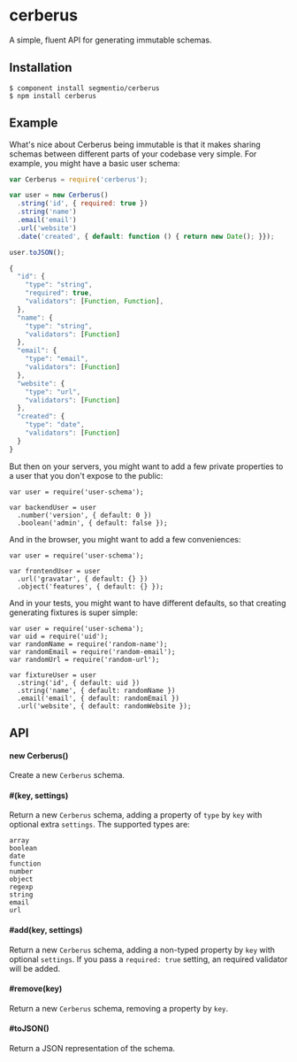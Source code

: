 
# cerberus

  A simple, fluent API for generating immutable schemas.

## Installation

    $ component install segmentio/cerberus
    $ npm install cerberus

## Example

What's nice about Cerberus being immutable is that it makes sharing schemas between different parts of your codebase very simple. For example, you might have a basic user schema:

```js
var Cerberus = require('cerberus');

var user = new Cerberus()
  .string('id', { required: true })
  .string('name')
  .email('email')
  .url('website')
  .date('created', { default: function () { return new Date(); }});

user.toJSON();
```
```js
{
  "id": {
    "type": "string",
    "required": true,
    "validators": [Function, Function],
  },
  "name": {
    "type": "string",
    "validators": [Function]
  },
  "email": {
    "type": "email",
    "validators": [Function]
  },
  "website": {
    "type": "url",
    "validators": [Function]
  },
  "created": {
    "type": "date",
    "validators": [Function]
  }
}
```

But then on your servers, you might want to add a few private properties to a user that you don't expose to the public:

```
var user = require('user-schema');

var backendUser = user
  .number('version', { default: 0 })
  .boolean('admin', { default: false });
```

And in the browser, you might want to add a few conveniences:

```
var user = require('user-schema');

var frontendUser = user
  .url('gravatar', { default: {} })
  .object('features', { default: {} });
```

And in your tests, you might want to have different defaults, so that creating generating fixtures is super simple:

```
var user = require('user-schema');
var uid = require('uid');
var randomName = require('random-name');
var randomEmail = require('random-email');
var randomUrl = require('random-url');

var fixtureUser = user
  .string('id', { default: uid })
  .string('name', { default: randomName })
  .email('email', { default: randomEmail })
  .url('website', { default: randomWebsite });
```

## API

#### new Cerberus()

  Create a new `Cerberus` schema.

#### #<type>(key, settings)

  Return a new `Cerberus` schema, adding a property of `type` by `key` with optional extra `settings`. The supported types are:

    array
    boolean
    date
    function
    number
    object
    regexp
    string
    email
    url

#### #add(key, settings)

  Return a new `Cerberus` schema, adding a non-typed property by `key` with optional `settings`. If you pass a `required: true` setting, an required validator will be added.

#### #remove(key)

  Return a new `Cerberus` schema, removing a property by `key`.

#### #toJSON()

  Return a JSON representation of the schema.